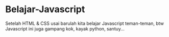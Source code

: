 # Belajar-Javascript
Setelah HTML & CSS usai barulah kita belajar Javascript teman-teman, btw Javascript ini juga gampang kok, kayak python, santuy...
